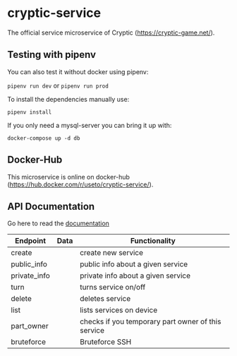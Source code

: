 cryptic-service
============

The official service microservice of Cryptic (https://cryptic-game.net/).

## Testing with pipenv

You can also test it without docker using pipenv:

`pipenv run dev` or `pipenv run prod`

To install the dependencies manually use:

`pipenv install`

If you only need a mysql-server you can bring it up with:

`docker-compose up -d db`

## Docker-Hub

This microservice is online on docker-hub (https://hub.docker.com/r/useto/cryptic-service/).

## API Documentation

Go here to read the [documentation](https://github.com/cryptic-game/cryptic-service/wiki)


|Endpoint       | Data              | Functionality |
|---------      | ----------        |-------------- |
|create         |                   | create new service
|public_info    |                   | public info about a given service
|private_info   |                   | private info about a given service
|turn           |                   | turns service on/off
|delete         |                   | deletes service
|list           |                   | lists services on device
|part_owner     |                   | checks if you temporary part owner of this service
|bruteforce     |                   | Bruteforce SSH
